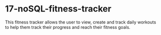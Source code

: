 # 17-noSQL-fitness-tracker
This fitness tracker allows the user to view, create and track daily workouts to help them track their progress and reach their fitness goals.
